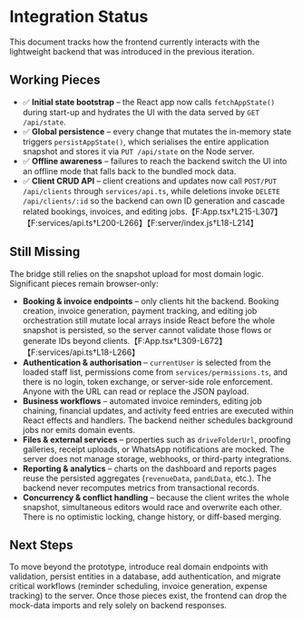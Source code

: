 # Integration Status

This document tracks how the frontend currently interacts with the lightweight backend that was introduced in the previous iteration.

## Working Pieces

- ✅ **Initial state bootstrap** – the React app now calls `fetchAppState()` during start-up and hydrates the UI with the data served by `GET /api/state`.
- ✅ **Global persistence** – every change that mutates the in-memory state triggers `persistAppState()`, which serialises the entire application snapshot and stores it via `PUT /api/state` on the Node server.
- ✅ **Offline awareness** – failures to reach the backend switch the UI into an offline mode that falls back to the bundled mock data.
- ✅ **Client CRUD API** – client creations and updates now call `POST/PUT /api/clients` through `services/api.ts`, while deletions invoke `DELETE /api/clients/:id` so the backend can own ID generation and cascade related bookings, invoices, and editing jobs.【F:App.tsx†L215-L307】【F:services/api.ts†L200-L266】【F:server/index.js†L18-L214】

## Still Missing

The bridge still relies on the snapshot upload for most domain logic. Significant pieces remain browser-only:

- **Booking & invoice endpoints** – only clients hit the backend. Booking creation, invoice generation, payment tracking, and editing job orchestration still mutate local arrays inside React before the whole snapshot is persisted, so the server cannot validate those flows or generate IDs beyond clients.【F:App.tsx†L309-L672】【F:services/api.ts†L18-L266】
- **Authentication & authorisation** – `currentUser` is selected from the loaded staff list, permissions come from `services/permissions.ts`, and there is no login, token exchange, or server-side role enforcement. Anyone with the URL can read or replace the JSON payload.
- **Business workflows** – automated invoice reminders, editing job chaining, financial updates, and activity feed entries are executed within React effects and handlers. The backend neither schedules background jobs nor emits domain events.
- **Files & external services** – properties such as `driveFolderUrl`, proofing galleries, receipt uploads, or WhatsApp notifications are mocked. The server does not manage storage, webhooks, or third-party integrations.
- **Reporting & analytics** – charts on the dashboard and reports pages reuse the persisted aggregates (`revenueData`, `pandLData`, etc.). The backend never recomputes metrics from transactional records.
- **Concurrency & conflict handling** – because the client writes the whole snapshot, simultaneous editors would race and overwrite each other. There is no optimistic locking, change history, or diff-based merging.

## Next Steps

To move beyond the prototype, introduce real domain endpoints with validation, persist entities in a database, add authentication, and migrate critical workflows (reminder scheduling, invoice generation, expense tracking) to the server. Once those pieces exist, the frontend can drop the mock-data imports and rely solely on backend responses.
